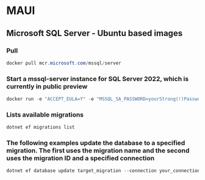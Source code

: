 # MAUI
<!--
## Android

![Android](img/Captura%20de%20tela%202022-11-06%20025258.png)

## Windows

![Windows](img/Captura%20de%20tela%202022-11-06%20031055.png)-->

## Microsoft SQL Server - Ubuntu based images

### Pull

```powershell
docker pull mcr.microsoft.com/mssql/server
```

### Start a mssql-server instance for SQL Server 2022, which is currently in public preview

```powershell
docker run -e "ACCEPT_EULA=Y" -e "MSSQL_SA_PASSWORD=yourStrong(!)Password" -p 1433:1433 -d mcr.microsoft.com/mssql/server:2022-latest
```

### Lists available migrations

```powershell
dotnet ef migrations list
```

### The following examples update the database to a specified migration. The first uses the migration name and the second uses the migration ID and a specified connection

```powershell
dotnet ef database update target_migration --connection your_connection_string
```
